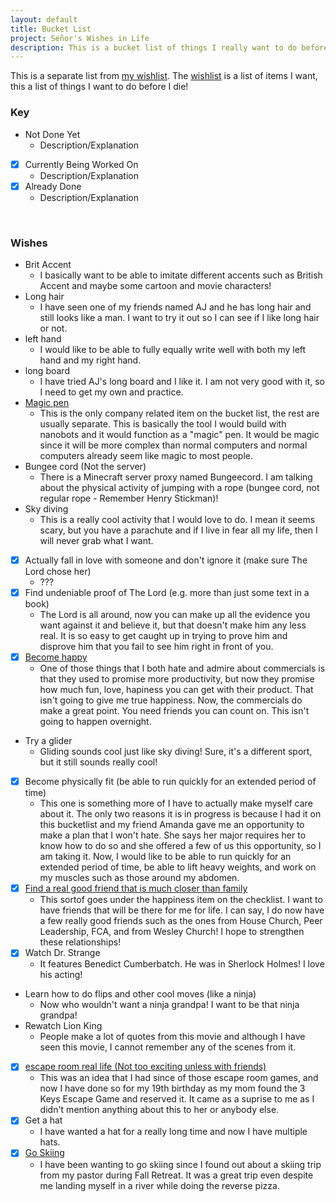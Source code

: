 ```yaml
---
layout: default
title: Bucket List
project: Señor's Wishes in Life
description: This is a bucket list of things I really want to do before I die!
---
```


This is a separate list from [my wishlist][wishlist]. The [wishlist][wishlist] is a list of items I want, this a list of things I want to do before I die!

<!--
<input type="checkbox" disabled checked> To-Done 1
<input type="checkbox" disabled> Todo 2
-->

<!-- Maybe see about a new custom todo-list tag
<todo-list>
[] Not Done Yet
[x] Currently Being Worked On - Produces Actual X Mark
[X] Already Done - Produces Check Mark
</todo-list>
-->

### Key

* Not Done Yet
  * Description/Explanation
* [x] Currently Being Worked On
  * Description/Explanation
* [X] Already Done
  * Description/Explanation

<br>

### Wishes

* Brit Accent
  * I basically want to be able to imitate different accents such as British Accent and maybe some cartoon and movie characters!
* Long hair
  * I have seen one of my friends named AJ and he has long hair and still looks like a man. I want to try it out so I can see if I like long hair or not.
* left hand
  * I would like to be able to fully equally write well with both my left hand and my right hand.
* long board
  * I have tried AJ's long board and I like it. I am not very good with it, so I need to get my own and practice.
* [Magic pen][magicpen]
  * This is the only company related item on the bucket list, the rest are usually separate. This is basically the tool I would build with nanobots and it would function as a "magic" pen. It would be magic since it will be more complex than normal computers and normal computers already seem like magic to most people.
* Bungee cord (Not the server)
  * There is a Minecraft server proxy named Bungeecord. I am talking about the physical activity of jumping with a rope (bungee cord, not regular rope - Remember Henry Stickman)!
* Sky diving
  * This is a really cool activity that I would love to do. I mean it seems scary, but you have a parachute and if I live in fear all my life, then I will never grab what I want.
* [x] Actually fall in love with someone and don't ignore it (make sure The Lord chose her)
  * ???
* [X] Find undeniable proof of The Lord (e.g. more than just some text in a book)
  * The Lord is all around, now you can make up all the evidence you want against it and believe it, but that doesn't make him any less real. It is so easy to get caught up in trying to prove him and disprove him that you fail to see him right in front of you.
* [x] [Become happy][happiness]
  * One of those things that I both hate and admire about commercials is that they used to promise more productivity, but now they promise how much fun, love, hapiness you can get with their product. That isn't going to give me true happiness. Now, the commercials do make a great point. You need friends you can count on. This isn't going to happen overnight.
* Try a glider
  * Gliding sounds cool just like sky diving! Sure, it's a different sport, but it still sounds really cool!
* [x] Become physically fit (be able to run quickly for an extended period of time)
  * This one is something more of I have to actually make myself care about it. The only two reasons it is in progress is because I had it on this bucketlist and my friend Amanda gave me an opportunity to make a plan that I won't hate. She says her major requires her to know how to do so and she offered a few of us this opportunity, so I am taking it. Now, I would like to be able to run quickly for an extended period of time, be able to lift heavy weights, and work on my muscles such as those around my abdomen.
* [x] [Find a real good friend that is much closer than family][happiness]
  * This sortof goes under the happiness item on the checklist. I want to have friends that will be there for me for life. I can say, I do now have a few really good friends such as the ones from House Church, Peer Leadership, FCA, and from Wesley Church! I hope to strengthen these relationships!
* [X] Watch Dr. Strange
  * It features Benedict Cumberbatch. He was in Sherlock Holmes! I love his acting!
* Learn how to do flips and other cool moves (like a ninja)
  * Now who wouldn't want a ninja grandpa! I want to be that ninja grandpa!
* Rewatch Lion King
  * People make a lot of quotes from this movie and although I have seen this movie, I cannot remember any of the scenes from it.
* [X] [escape room real life (Not too exciting unless with friends)][3keyspost]
  * This was an idea that I had since of those escape room games, and now I have done so for my 19th birthday as my mom found the 3 Keys Escape Game and reserved it. It came as a suprise to me as I didn't mention anything about this to her or anybody else.
* [X] Get a hat
  * I have wanted a hat for a really long time and now I have multiple hats.
* [X] [Go Skiing][skiTrip]
  * I have been wanting to go skiing since I found out about a skiing trip from my pastor during Fall Retreat. It was a great trip even despite me landing myself in a river while doing the reverse pizza.

[MagicPen]: https://github.com/CubeTechLLC/NanobotPen
[3KeysPost]: https://www.facebook.com/SenorContento/posts/576374375887501
[happiness]: /blog/real/2016/11/04/A-Testimony-Of-Sorts
[wishlist]: /wishlist
[skiTrip]: /blog/general/2017/01/30/Ski-Trip
